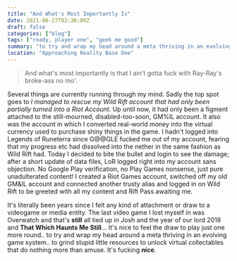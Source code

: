 ```yaml
---
title: "And What's Most Importantly Is"
date: 2021-06-27T02:36:09Z
draft: false
categories: ["blog"]
tags: ["ready, player one", "geek me good"]
summary: "to try and wrap my head around a meta thriving in an evolving game system.. to grind stupid little resources to unlock virtual collectables that do nothing more than amuse."
location: "Approaching Reality Base One"
---
```


>And what's most importantly is that I ain't gotta fuck with Ray-Ray's broke-ass no mo'.  

Several things are currently running through my mind. Sadly the top spot goes to *I managed to rescue my Wild Rift account that had only been partially turned into a Riot Account.* Up until now, it had only been a figment attached to the still-mourned, disabled-too-soon, GM%IL account. It also was the account in which I converted real-world money into the virtual currency used to purchase shiny things in the game. I hadn't logged into Legends of Runeterra since G@@GLE fucked me out of my account, fearing that my progress etc had dissolved into the nether in the same fashion as Wild Rift had. Today I decided to bite the bullet and login to see the damage; after a short update of data files, LoR logged right into my account sans objection. No Google Play verification, no Play Games nonsense, just pure unadulterated content! I created a Riot Games account, switched off my old GM&IL account and connected another trusty alias and logged in on Wild Rift to be greeted with all my content and Rift Pass awaiting me.  

It's literally been years since I felt any kind of attachment or draw to a videogame or media entity. The last video game I lost myself in was Overwatch and that's **still** all tied up in Josh and the year of our lord 2018 and __That Which Haunts Me Still__... It's nice to feel the draw to play just one more round.. to try and wrap my head around a meta thriving in an evolving game system.. to grind stupid little resources to unlock virtual collectables that do nothing more than amuse. It's fucking **nice**. 

